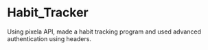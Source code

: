 # Habit_Tracker
Using pixela API, made a habit tracking program and used advanced authentication using headers.
